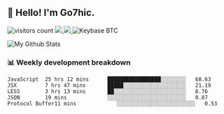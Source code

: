 ## 👋 Hello! I'm Go7hic.

 ![visitors count](https://visitors-by-url-pls-dont-use-this-in-your-repo.vercel.app/Go7hic-github-readme)
 <a href="https://twitter.com/Go7hic">
    <img src="https://img.shields.io/badge/-@Go7hic-1ca0f1?style=flat-square&labelColor=1ca0f1&logo=twitter&logoColor=white&link=https://twitter.com/Go7hic">
   <a/>
   <a href="mailto:gtfx0209@gmail.com">
    <img src="https://img.shields.io/badge/-gtfx0209@gmail.com-c14438?style=flat-square&logo=Gmail&logoColor=white&link=mailto:gtfx0209@gmail.com">
   <a/>
    ![Keybase BTC](https://img.shields.io/keybase/btc/Go7hic)
 <!--
🔭 I’m currently working
🌱 I’m currently learning
💬 Ask me about 
📫 How to reach me: 
⚡ Fun fact: 
-->

![My Github Stats](https://github-readme-stats.vercel.app/api?username=Go7hic&show_icons=true&count_private=true)



### 📊 Weekly development breakdown
<!--START_SECTION:waka-->
```text
JavaScript  25 hrs 12 mins      █████████████████░░░░░░░░   68.63 
JSX         7 hrs 47 mins       █████░░░░░░░░░░░░░░░░░░░░   21.19 
LESS        3 hrs 13 mins       ██░░░░░░░░░░░░░░░░░░░░░░░   8.76 
JSON        19 mins             ░░░░░░░░░░░░░░░░░░░░░░░░░   0.87 
Protocol Buffer11 mins             ░░░░░░░░░░░░░░░░░░░░░░░░░   0.53
```
<!--END_SECTION:waka-->

